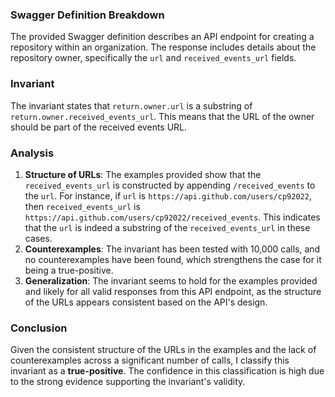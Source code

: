 ### Swagger Definition Breakdown
The provided Swagger definition describes an API endpoint for creating a repository within an organization. The response includes details about the repository owner, specifically the `url` and `received_events_url` fields. 

### Invariant
The invariant states that `return.owner.url` is a substring of `return.owner.received_events_url`. This means that the URL of the owner should be part of the received events URL. 

### Analysis
1. **Structure of URLs**: The examples provided show that the `received_events_url` is constructed by appending `/received_events` to the `url`. For instance, if `url` is `https://api.github.com/users/cp92022`, then `received_events_url` is `https://api.github.com/users/cp92022/received_events`. This indicates that the `url` is indeed a substring of the `received_events_url` in these cases.
2. **Counterexamples**: The invariant has been tested with 10,000 calls, and no counterexamples have been found, which strengthens the case for it being a true-positive. 
3. **Generalization**: The invariant seems to hold for the examples provided and likely for all valid responses from this API endpoint, as the structure of the URLs appears consistent based on the API's design.

### Conclusion
Given the consistent structure of the URLs in the examples and the lack of counterexamples across a significant number of calls, I classify this invariant as a **true-positive**. The confidence in this classification is high due to the strong evidence supporting the invariant's validity.
